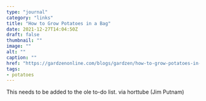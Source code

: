 ```yaml
---
type: "journal"
category: "links"
title: "How to Grow Potatoes in a Bag"
date: 2021-12-27T14:04:50Z
draft: false
thumbnail: ""
image: ""
alt: ""
caption: ""
href: "https://gardzenonline.com/blogs/gardzen/how-to-grow-potatoes-in-a-grow-bag"
tags:
- potatoes
---
```


This needs to be added to the ole to-do list. via horttube (Jim Putnam)
